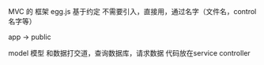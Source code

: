 MVC 的 框架
egg.js 基于约定
不需要引入，直接用，通过名字（文件名，control名字等）

app -> public

model 模型 和数据打交道，查询数据库，请求数据 代码放在service
controller 
